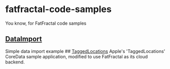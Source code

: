 fatfractal-code-samples
=======================
You know, for FatFractal code samples

## [DataImport](DataImport)
Simple data import example
## [TaggedLocations](TaggedLocations)
Apple's 'TaggedLocations' CoreData sample application, modified to use FatFractal as its cloud backend.
